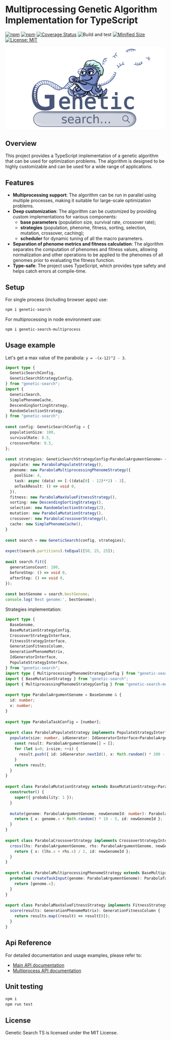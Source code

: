 # Multiprocessing Genetic Algorithm Implementation for TypeScript

[![npm](https://img.shields.io/npm/v/genetic-search.svg)](https://www.npmjs.com/package/genetic-search)
[![npm](https://img.shields.io/npm/dm/genetic-search.svg?style=flat)](https://www.npmjs.com/package/genetic-search)
[![Coverage Status](https://coveralls.io/repos/github/Smoren/genetic-search-ts/badge.svg?branch=master&rand=222)](https://coveralls.io/github/Smoren/genetic-search-ts?branch=master)
![Build and test](https://github.com/Smoren/genetic-search-ts/actions/workflows/test.yml/badge.svg)
[![Minified Size](https://badgen.net/bundlephobia/minzip/genetic-search)](https://bundlephobia.com/result?p=genetic-search)
[![License: MIT](https://img.shields.io/badge/License-MIT-yellow.svg)](https://opensource.org/licenses/MIT)

![Logo](docs/images/logo.png)

Overview
--------

This project provides a TypeScript implementation of a genetic algorithm that can be used for optimization problems. The algorithm is designed to be highly customizable and can be used for a wide range of applications.

Features
--------

* **Multiprocessing support**: The algorithm can be run in parallel using multiple processes, making it suitable for large-scale optimization problems.
* **Deep customization**: The algorithm can be customized by providing custom implementations for various components:
  * **base parameters** (population size, survival rate, crossover rate);
  * **strategies** (population, phenome, fitness, sorting, selection, mutation, crossover, caching);
  * **scheduler** for dynamic tuning of all the macro parameters.
* **Separation of phenome metrics and fitness calculation**: The algorithm separates the computation of phenomes
  and fitness values, allowing normalization and other operations to be applied to the phenomes of all genomes prior
  to evaluating the fitness function.
* **Type-safe**: The project uses TypeScript, which provides type safety and helps catch errors at compile-time.

Setup
-----

For single process (including browser apps) use:
```bash
npm i genetic-search
```

For multiprocessing in node environment use:
```bash
npm i genetic-search-multiprocess
```

Usage example
-------------

Let's get a max value of the parabola: `y = -(x-12)^2 - 3`.

```typescript
import type {
  GeneticSearchConfig,
  GeneticSearchStrategyConfig,
} from "genetic-search";
import {
  GeneticSearch,
  SimplePhenomeCache,
  DescendingSortingStrategy,
  RandomSelectionStrategy,
} from "genetic-search";

const config: GeneticSearchConfig = {
  populationSize: 100,
  survivalRate: 0.5,
  crossoverRate: 0.5,
};

const strategies: GeneticSearchStrategyConfig<ParabolaArgumentGenome> = {
  populate: new ParabolaPopulateStrategy(),
  phenome: new ParabolaMultiprocessingPhenomeStrategy({
    poolSize: 4,
    task: async (data) => [-((data[0] - 12)**2) - 3],
    onTaskResult: () => void 0,
  }),
  fitness: new ParabolaMaxValueFitnessStrategy(),
  sorting: new DescendingSortingStrategy(),
  selection: new RandomSelectionStrategy(2),
  mutation: new ParabolaMutationStrategy(),
  crossover: new ParabolaCrossoverStrategy(),
  cache: new SimplePhenomeCache(),
}

const search = new GeneticSearch(config, strategies);

expect(search.partitions).toEqual([50, 25, 25]);

await search.fit({
  generationsCount: 100,
  beforeStep: () => void 0,
  afterStep: () => void 0,
});

const bestGenome = search.bestGenome;
console.log('Best genome:', bestGenome);
```

Strategies implementation:

```typescript
import type {
  BaseGenome,
  BaseMutationStrategyConfig,
  CrossoverStrategyInterface,
  FitnessStrategyInterface,
  GenerationFitnessColumn,
  GenerationPhenomeMatrix,
  IdGeneratorInterface,
  PopulateStrategyInterface,
} from "genetic-search";
import type { MultiprocessingPhenomeStrategyConfig } from "genetic-search-multiprocess";
import { BaseMutationStrategy } from "genetic-search";
import { MultiprocessingPhenomeStrategyConfig } from "genetic-search-multiprocess";

export type ParabolaArgumentGenome = BaseGenome & {
  id: number;
  x: number;
}

export type ParabolaTaskConfig = [number];

export class ParabolaPopulateStrategy implements PopulateStrategyInterface<ParabolaArgumentGenome> {
  populate(size: number, idGenerator: IdGeneratorInterface<ParabolaArgumentGenome>): ParabolaArgumentGenome[] {
    const result: ParabolaArgumentGenome[] = [];
    for (let i=0; i<size; ++i) {
      result.push({ id: idGenerator.nextId(), x: Math.random() * 200 - 100 });
    }
    return result;
  }
}

export class ParabolaMutationStrategy extends BaseMutationStrategy<ParabolaArgumentGenome, BaseMutationStrategyConfig> {
  constructor() {
    super({ probability: 1 });
  }

  mutate(genome: ParabolaArgumentGenome, newGenomeId: number): ParabolaArgumentGenome {
    return { x: genome.x + Math.random() * 10 - 5, id: newGenomeId };
  }
}

export class ParabolaCrossoverStrategy implements CrossoverStrategyInterface<ParabolaArgumentGenome> {
  cross(lhs: ParabolaArgumentGenome, rhs: ParabolaArgumentGenome, newGenomeId: number): ParabolaArgumentGenome {
    return { x: (lhs.x + rhs.x) / 2, id: newGenomeId };
  }
}

export class ParabolaMultiprocessingPhenomeStrategy extends BaseMultiprocessingPhenomeStrategy<ParabolaArgumentGenome, MultiprocessingPhenomeStrategyConfig<ParabolaTaskConfig>, ParabolaTaskConfig> {
  protected createTaskInput(genome: ParabolaArgumentGenome): ParabolaTaskConfig {
    return [genome.x];
  }
}

export class ParabolaMaxValueFitnessStrategy implements FitnessStrategyInterface {
  score(results: GenerationPhenomeMatrix): GenerationFitnessColumn {
    return results.map((result) => result[0]);
  }
}
```

Api Reference
-------------

For detailed documentation and usage examples, please refer to:
* [Main API documentation](https://smoren.github.io/genetic-search-ts/)
* [Multiprocess API documentation](https://smoren.github.io/genetic-search-multiprocess-ts/)

Unit testing
------------

```bash
npm i
npm run test
```

License
-------

Genetic Search TS is licensed under the MIT License.
